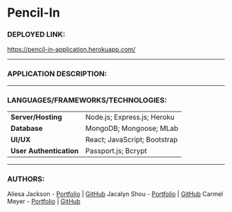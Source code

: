 # Pencil-In

### DEPLOYED LINK:
https://pencil-in-application.herokuapp.com/

---

### APPLICATION DESCRIPTION:


---

### LANGUAGES/FRAMEWORKS/TECHNOLOGIES:
| | |
| ------ | ------ |
| **Server/Hosting** | Node.js; Express.js; Heroku |
| **Database** | MongoDB; Mongoose; MLab |
| **UI/UX** | React; JavaScript; Bootstrap |
| **User Authentication** | Passport.js; Bcrypt |

---

### AUTHORS:
Aliesa Jackson - [Portfolio](https://jacksonaliesa.github.io/BootstrapPortfolio/) | [GitHub](https://github.com/JacksonAliesa)
Jacalyn Shou - [Portfolio](http://www.jacalynshou.com/) | [GitHub](https://github.com/jshou403)
Carmel Meyer - [Portfolio](https://carmel-m.github.io/) | [GitHub](https://github.com/carmel-m)

